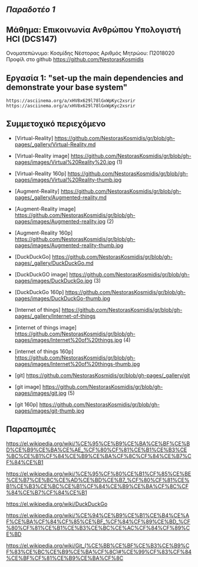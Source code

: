 ## *Παραδοτέο 1*

## **Μάθημα: Επικοινωνία Ανθρώπου Υπολογιστή HCI (DCS147)**

Ονοματεπώνυμο: Κοσμίδης Νέστορας
Αριθμός Μητρώου: Π2018020
Προφίλ στο github https://github.com/NestorasKosmidis

## Εργασία 1: "set-up the main dependencies and demonstrate your base system" 
	https://asciinema.org/a/xHV8x629l78lGxWpKyc2xsrir
	https://asciinema.org/a/xHV8x629l78lGxWpKyc2xsrir

## **Συμμετοχικό περιεχόμενο**
- [Virtual-Reality]	https://github.com/NestorasKosmidis/gr/blob/gh-pages/_gallery/Virtual-Reality.md 
- [Virtual-Reality image]	https://github.com/NestorasKosmidis/gr/blob/gh-pages/images/Virtual%20Reality%20.jpg (1)
- [Virtual-Reality 160p]	https://github.com/NestorasKosmidis/gr/blob/gh-pages/images/Virtual%20Reality-thumb.jpg


- [Augment-Reality]	https://github.com/NestorasKosmidis/gr/blob/gh-pages/_gallery/Augmented-reality.md
- [Augment-Reality image] https://github.com/NestorasKosmidis/gr/blob/gh-pages/images/Augmented-reality.jpg (2)
- [Augment-Reality 160p]  https://github.com/NestorasKosmidis/gr/blob/gh-pages/images/Augmented-reality-thumb.jpg


- [DuckDuckGo]	https://github.com/NestorasKosmidis/gr/blob/gh-pages/_gallery/DuckDuckGo.md
- [DuckDuckGO image] https://github.com/NestorasKosmidis/gr/blob/gh-pages/images/DuckDuckGo.jpg (3)
- [DuckDuckGo 160p] https://github.com/NestorasKosmidis/gr/blob/gh-pages/images/DuckDuckGo-thumb.jpg


- [Internet of things]	https://github.com/NestorasKosmidis/gr/blob/gh-pages/_gallery/Internet-of-things
- [internet of things image] https://github.com/NestorasKosmidis/gr/blob/gh-pages/images/Internet%20of%20things.jpg (4)
- [internet of things 160p]	https://github.com/NestorasKosmidis/gr/blob/gh-pages/images/Internet%20of%20things-thumb.jpg


- [git] https://github.com/NestorasKosmidis/gr/blob/gh-pages/_gallery/git
- [git image] https://github.com/NestorasKosmidis/gr/blob/gh-pages/images/git.jpg (5)
- [git 160p] https://github.com/NestorasKosmidis/gr/blob/gh-pages/images/git-thumb.jpg

## Παραπομπές
https://el.wikipedia.org/wiki/%CE%95%CE%B9%CE%BA%CE%BF%CE%BD%CE%B9%CE%BA%CE%AE_%CF%80%CF%81%CE%B1%CE%B3%CE%BC%CE%B1%CF%84%CE%B9%CE%BA%CF%8C%CF%84%CE%B7%CF%84%CE%B1

https://el.wikipedia.org/wiki/%CE%95%CF%80%CE%B1%CF%85%CE%BE%CE%B7%CE%BC%CE%AD%CE%BD%CE%B7_%CF%80%CF%81%CE%B1%CE%B3%CE%BC%CE%B1%CF%84%CE%B9%CE%BA%CF%8C%CF%84%CE%B7%CF%84%CE%B1

https://el.wikipedia.org/wiki/DuckDuckGo

https://el.wikipedia.org/wiki/%CE%94%CE%B9%CE%B1%CE%B4%CE%AF%CE%BA%CF%84%CF%85%CE%BF_%CF%84%CF%89%CE%BD_%CF%80%CF%81%CE%B1%CE%B3%CE%BC%CE%AC%CF%84%CF%89%CE%BD

https://el.wikipedia.org/wiki/Git_(%CE%BB%CE%BF%CE%B3%CE%B9%CF%83%CE%BC%CE%B9%CE%BA%CF%8C)#%CE%99%CF%83%CF%84%CE%BF%CF%81%CE%B9%CE%BA%CF%8C

